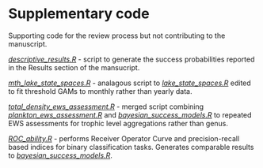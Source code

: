 # Supplementary code

Supporting code for the review process but not contributing to the manuscript.

[*descriptive_results.R*](descriptive_results.R) - script to generate the success probabilities reported in the Results section of the mansucript.

[*mth_lake_state_spaces.R*](mth_lake_state_spaces.R) - analagous script to [*lake_state_spaces.R*](https://github.com/duncanobrien/ews-assessments/tree/main/Code/lake_state_spaces.R) edited to fit threshold GAMs to monthly rather than yearly data. 

[*total_density_ews_assessment.R*](total_density_ews_assessment.R) - merged script combining [*plankton_ews_assessment.R*](https://github.com/duncanobrien/ews-assessments/tree/main/Code/plankton_ews_assessment.R) and [*bayesian_success_models.R*](https://github.com/duncanobrien/ews-assessments/tree/main/Code/bayesian_success_models.R) to repeated EWS assessments for trophic level aggregations rather than genus.

[*ROC_ability.R*](ROC_ability.R) - performs Receiver Operator Curve and precision-recall based indices for binary classification tasks. Generates comparable results to [*bayesian_success_models.R*](https://github.com/duncanobrien/ews-assessments/tree/main/Code/bayesian_success_models.R).
